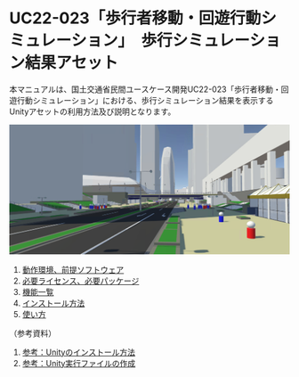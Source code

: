 # UC22-023「歩行者移動・回遊行動シミュレーション」　歩行シミュレーション結果アセット
本マニュアルは、国土交通省民間ユースケース開発UC22-023「歩行者移動・回遊行動シミュレーション」における、歩行シミュレーション結果を表示するUnityアセットの利用方法及び説明となります。

![](./images/top-image.png)

1. [動作環境、前提ソフトウェア](./articles/Environments.md)
2. [必要ライセンス、必要パッケージ](./articles/NecessaryLicenses.md)
3. [機能一覧](./articles/Functions.md)
4. [インストール方法](./articles/Installation.md)
5. [使い方](./articles/HowToUse.md)

（参考資料）
1. [参考：Unityのインストール方法](./articles/UnityInstallation.md)
2. [参考：Unity実行ファイルの作成](./articles/UnityExe.md)

